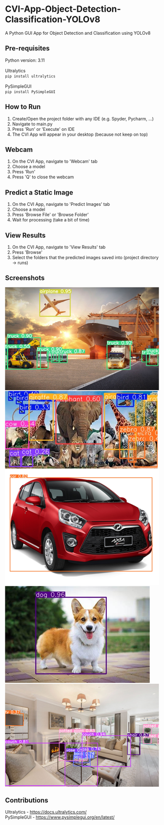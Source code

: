 # CVI-App-Object-Detection-Classification-YOLOv8
 A Python GUI App for Object Detection and Classification using YOLOv8

## Pre-requisites
Python version: 3.11 <br />
<br />Ultralytics <br />
`pip install ultralytics` <br />
<br />PySimpleGUI <br />
`pip install PySimpleGUI`


## How to Run
1. Create/Open the project folder with any IDE (e.g. Spyder, Pycharm, ...)
2. Navigate to main.py
3. Press 'Run' or 'Execute' on IDE
4. The CVI App will appear in your desktop (because not keep on top)


## Webcam
1. On the CVI App, navigate to 'Webcam' tab
2. Choose a model
3. Press 'Run'
4. Press 'Q' to close the webcam


## Predict a Static Image
1. On the CVI App, navigate to 'Predict Images' tab
2. Choose a model
3. Press 'Browse File' or 'Browse Folder'
4. Wait for processing (take a bit of time)


## View Results
1. On the CVI App, navigate to 'View Results' tab
2. Press 'Browse'
3. Select the folders that the predicted images saved into (project directory -> runs)


## Screenshots
![Screenshot 1](runs/detect/predict/Freight-Transport.jpg)
![Screenshot 2](runs/detect/predict/animals.jpg)
![Screenshot 3](runs/detect/predict/axia.jpeg)
![Screenshot 4](runs/detect/predict/corgi.jpeg)
![SCreenshot 5](<runs/detect/predict/living room.jpg>)


## Contributions
Ultralytics - https://docs.ultralytics.com/
<br />PySimpleGUI - https://www.pysimplegui.org/en/latest/
